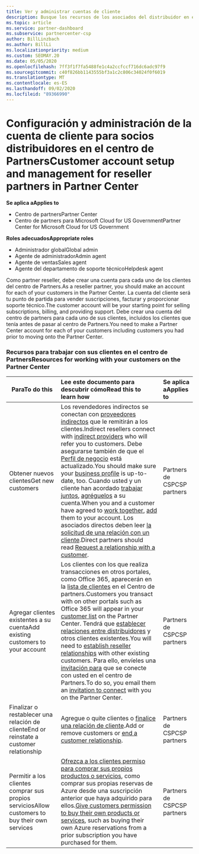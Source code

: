 ```yaml
---
title: Ver y administrar cuentas de cliente
description: Busque los recursos de los asociados del distribuidor en el centro de Partners. Esto incluye la creación de cuentas de cliente antes de vender suscripciones, factura u ofrecer soporte técnico.
ms.topic: article
ms.service: partner-dashboard
ms.subservice: partnercenter-csp
author: BillLinzbach
ms.author: BillLi
ms.localizationpriority: medium
ms.custom: SEOMAY.20
ms.date: 05/05/2020
ms.openlocfilehash: 7ff3f1f7fa5488fe1c4a2ccfccf716dc6adc97f9
ms.sourcegitcommit: c40f826bb1143555bf3a1c2c806c34024f0f6019
ms.translationtype: MT
ms.contentlocale: es-ES
ms.lasthandoff: 09/02/2020
ms.locfileid: "89366990"
---
```

# <a name="customer-account-setup-and-management-for-reseller-partners-in-partner-center"></a><span data-ttu-id="2fffa-104">Configuración y administración de la cuenta de cliente para socios distribuidores en el centro de Partners</span><span class="sxs-lookup"><span data-stu-id="2fffa-104">Customer account setup and management for reseller partners in Partner Center</span></span>

<span data-ttu-id="2fffa-105">**Se aplica a**</span><span class="sxs-lookup"><span data-stu-id="2fffa-105">**Applies to**</span></span>

-  <span data-ttu-id="2fffa-106">Centro de partners</span><span class="sxs-lookup"><span data-stu-id="2fffa-106">Partner Center</span></span>
-  <span data-ttu-id="2fffa-107">Centro de partners para Microsoft Cloud for US Government</span><span class="sxs-lookup"><span data-stu-id="2fffa-107">Partner Center for Microsoft Cloud for US Government</span></span>

<span data-ttu-id="2fffa-108">**Roles adecuados**</span><span class="sxs-lookup"><span data-stu-id="2fffa-108">**Appropriate roles**</span></span>

- <span data-ttu-id="2fffa-109">Administrador global</span><span class="sxs-lookup"><span data-stu-id="2fffa-109">Global admin</span></span>
- <span data-ttu-id="2fffa-110">Agente de administrador</span><span class="sxs-lookup"><span data-stu-id="2fffa-110">Admin agent</span></span>
- <span data-ttu-id="2fffa-111">Agente de ventas</span><span class="sxs-lookup"><span data-stu-id="2fffa-111">Sales agent</span></span>
- <span data-ttu-id="2fffa-112">Agente del departamento de soporte técnico</span><span class="sxs-lookup"><span data-stu-id="2fffa-112">Helpdesk agent</span></span>

<span data-ttu-id="2fffa-113">Como partner reseller, debe crear una cuenta para cada uno de los clientes del centro de Partners.</span><span class="sxs-lookup"><span data-stu-id="2fffa-113">As a reseller partner, you should make an account for each of your customers in the Partner Center.</span></span> <span data-ttu-id="2fffa-114">La cuenta del cliente será tu punto de partida para vender suscripciones, facturar y proporcionar soporte técnico.</span><span class="sxs-lookup"><span data-stu-id="2fffa-114">The customer account will be your starting point for selling subscriptions, billing, and providing support.</span></span> <span data-ttu-id="2fffa-115">Debe crear una cuenta del centro de partners para cada uno de sus clientes, incluidos los clientes que tenía antes de pasar al centro de Partners.</span><span class="sxs-lookup"><span data-stu-id="2fffa-115">You need to make a Partner Center account for each of your customers including customers you had prior to moving onto the Partner Center.</span></span>

### <a name="resources-for-working-with-your-customers-on-the-partner-center"></a><span data-ttu-id="2fffa-116">Recursos para trabajar con sus clientes en el centro de Partners</span><span class="sxs-lookup"><span data-stu-id="2fffa-116">Resources for working with your customers on the Partner Center</span></span>

|<span data-ttu-id="2fffa-117">**Para**</span><span class="sxs-lookup"><span data-stu-id="2fffa-117">**To do this**</span></span>   |<span data-ttu-id="2fffa-118">**Lee este documento para descubrir cómo**</span><span class="sxs-lookup"><span data-stu-id="2fffa-118">**Read this to learn how**</span></span>   |<span data-ttu-id="2fffa-119">**Se aplica a**</span><span class="sxs-lookup"><span data-stu-id="2fffa-119">**Applies to**</span></span>|
|-----------------|:----------------------------|:--------------|
|<span data-ttu-id="2fffa-120">Obtener nuevos clientes</span><span class="sxs-lookup"><span data-stu-id="2fffa-120">Get new customers</span></span>|<span data-ttu-id="2fffa-121">Los revendedores indirectos se conectan con [proveedores indirectos](indirect-reseller-tasks-in-partner-center.md) que le remitirán a los clientes.</span><span class="sxs-lookup"><span data-stu-id="2fffa-121">Indirect resellers connect with [indirect providers](indirect-reseller-tasks-in-partner-center.md) who will refer you to customers.</span></span> <span data-ttu-id="2fffa-122">Debe asegurarse también de que el [Perfil de negocio](create-a-marketing-profile.md) está actualizado.</span><span class="sxs-lookup"><span data-stu-id="2fffa-122">You should make sure your [business profile](create-a-marketing-profile.md) is up-to-date, too.</span></span> <span data-ttu-id="2fffa-123">Cuando usted y un cliente han acordado [trabajar juntos](responding-to-referrals.md), [agréguelos](add-a-new-customer.md) a su cuenta.</span><span class="sxs-lookup"><span data-stu-id="2fffa-123">When you and a customer have agreed to [work together](responding-to-referrals.md), [add](add-a-new-customer.md) them to your account.</span></span> <span data-ttu-id="2fffa-124">Los asociados directos deben leer [ la solicitud de una relación con un cliente](request-a-relationship-with-a-customer.md).</span><span class="sxs-lookup"><span data-stu-id="2fffa-124">Direct partners should read [ Request a relationship with a customer](request-a-relationship-with-a-customer.md).</span></span>|<span data-ttu-id="2fffa-125">Partners de CSP</span><span class="sxs-lookup"><span data-stu-id="2fffa-125">CSP partners</span></span>|
|<span data-ttu-id="2fffa-126">Agregar clientes existentes a su cuenta</span><span class="sxs-lookup"><span data-stu-id="2fffa-126">Add existing customers to your account</span></span>   | <span data-ttu-id="2fffa-127">Los clientes con los que realiza transacciones en otros portales, como Office 365, aparecerán en la [lista de clientes](see-your-customer-list.md) en el Centro de partners.</span><span class="sxs-lookup"><span data-stu-id="2fffa-127">Customers you transact with on other portals such as Office 365 will appear in your [customer list](see-your-customer-list.md) on the Partner Center.</span></span> <span data-ttu-id="2fffa-128">Tendrá que [establecer relaciones entre distribuidores](indirect-reseller-tasks-in-partner-center.md) y otros clientes existentes.</span><span class="sxs-lookup"><span data-stu-id="2fffa-128">You will need to [establish reseller relationships](indirect-reseller-tasks-in-partner-center.md) with other existing customers.</span></span> <span data-ttu-id="2fffa-129">Para ello, envíeles una [invitación para](responding-to-referrals.md) que se conecte con usted en el centro de Partners.</span><span class="sxs-lookup"><span data-stu-id="2fffa-129">To do so, you email them an [invitation to connect](responding-to-referrals.md) with you on the Partner Center.</span></span>   | <span data-ttu-id="2fffa-130">Partners de CSP</span><span class="sxs-lookup"><span data-stu-id="2fffa-130">CSP partners</span></span>   |
|<span data-ttu-id="2fffa-131">Finalizar o restablecer una relación de cliente</span><span class="sxs-lookup"><span data-stu-id="2fffa-131">End or reinstate a customer relationship</span></span>   | <span data-ttu-id="2fffa-132">Agregue o quite clientes o [finalice una relación de cliente](remove-a-relationship.md).</span><span class="sxs-lookup"><span data-stu-id="2fffa-132">Add or remove customers or [end a customer relationship](remove-a-relationship.md).</span></span>  |   <span data-ttu-id="2fffa-133">Partners de CSP</span><span class="sxs-lookup"><span data-stu-id="2fffa-133">CSP partners</span></span> |
|<span data-ttu-id="2fffa-134">Permitir a los clientes comprar sus propios servicios</span><span class="sxs-lookup"><span data-stu-id="2fffa-134">Allow customers to buy their own services</span></span>   | <span data-ttu-id="2fffa-135">[Ofrezca a los clientes permiso para comprar sus propios productos o servicios](give-customers-permission.md), como comprar sus propias reservas de Azure desde una suscripción anterior que haya adquirido para ellos.</span><span class="sxs-lookup"><span data-stu-id="2fffa-135">[Give customers permission to buy their own products or services](give-customers-permission.md), such as buying their own Azure reservations from a prior subscription you have purchased for them.</span></span>  | <span data-ttu-id="2fffa-136">Partners de CSP</span><span class="sxs-lookup"><span data-stu-id="2fffa-136">CSP partners</span></span> |